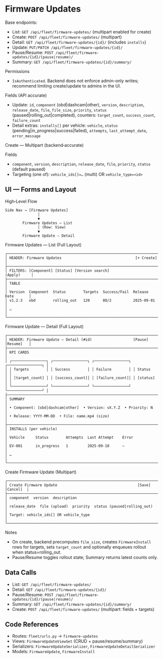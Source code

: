 # Firmware Updates

Base endpoints:
- List: `GET /api/fleet/firmware-updates/` (multipart enabled for create)
- Create: `POST /api/fleet/firmware-updates/` (multipart)
- Detail: `GET /api/fleet/firmware-updates/{id}/` (includes `installs`)
- Update: `PUT/PATCH /api/fleet/firmware-updates/{id}/`
- Pause/Resume: `POST /api/fleet/firmware-updates/{id}/(pause|resume)/`
- Summary: `GET /api/fleet/firmware-updates/{id}/summary/`

Permissions
- `IsAuthenticated`. Backend does not enforce admin-only writes; recommend limiting create/update to admins in the UI.

Fields (API accurate)
- Update: `id`, `component` (obd|dashcam|other), `version`, `description`, `release_date`, `file`, `file_size`, `priority`, `status` (paused|rolling_out|completed), counters: `target_count`, `success_count`, `failure_count`
- Detail extras: `installs[]` per vehicle: `vehicle`, `status` (pending|in_progress|success|failed), `attempts`, `last_attempt_date`, `error_message`

Create — Multipart (backend‑accurate)

Fields
- `component`, `version`, `description`, `release_date`, `file`, `priority`, `status` (default paused)
- Targeting (one of): `vehicle_ids[]=…` (multi) OR `vehicle_type=<id>`

## UI — Forms and Layout

High‑Level Flow

```
Side Nav → [Firmware Updates]
               │
               ▼
        Firmware Updates — List
               │ (Row: View)
               ▼
        Firmware Update — Detail
```

Firmware Updates — List (Full Layout)

```
┌─────────────────────────────────────────────────────────────────────────────┐
│ HEADER: Firmware Updates                                  [+ Create]       │
├─────────────────────────────────────────────────────────────────────────────┤
│ FILTERS: [Component] [Status] [Version search]                  (Apply)     │
├─────────────────────────────────────────────────────────────────────────────┤
│ TABLE                                                                       │
│ Version  Component  Status        Targets  Success/Fail  Release Date       │
│ v1.2.3   obd        rolling_out   120      80/2          2025-09-01         │
│ …                                                                            │
└─────────────────────────────────────────────────────────────────────────────┘
```

Firmware Update — Detail (Full Layout)

```
┌─────────────────────────────────────────────────────────────────────────────┐
│ HEADER: Firmware Update — Detail (#id)                   [Pause] [Resume]   │
├─────────────────────────────────────────────────────────────────────────────┤
│ KPI CARDS                                                                    │
│ ┌────────────────┐ ┌────────────────┐ ┌────────────────┐ ┌────────────────┐ │
│ │ Targets        │ │ Success        │ │ Failure        │ │ Status         │ │
│ │ [target_count] │ │ [success_count]│ │ [failure_count]│ │ [status]       │ │
│ └────────────────┘ └────────────────┘ └────────────────┘ └────────────────┘ │
├─────────────────────────────────────────────────────────────────────────────┤
│ SUMMARY                                                                      │
│ • Component: [obd|dashcam|other]  • Version: vX.Y.Z  • Priority: N          │
│ • Release: YYYY‑MM‑DD  • File: name.mp4 (size)                               │
├─────────────────────────────────────────────────────────────────────────────┤
│ INSTALLS (per vehicle)                                                       │
│ Vehicle     Status        Attempts  Last Attempt    Error                    │
│ EV-001      in_progress   1         2025‑09‑10      —                        │
│ …                                                                            │
└─────────────────────────────────────────────────────────────────────────────┘
```

Create Firmware Update (Multipart)

```
┌─────────────────────────────────────────────────────────────────────────────┐
│ Create Firmware Update                                     [Save] [Cancel]  │
├─────────────────────────────────────────────────────────────────────────────┤
│ component  version  description                                            │
│ release_date  file (upload)  priority  status (paused|rolling_out)         │
│ Target: vehicle_ids[] OR vehicle_type                                      │
└─────────────────────────────────────────────────────────────────────────────┘
```

Notes
- On create, backend precomputes `file_size`, creates `FirmwareInstall` rows for targets, sets `target_count` and optionally enqueues rollout when status=rolling_out.
- Pause/Resume toggles rollout state; Summary returns latest counts only.

## Data Calls

- List: `GET /api/fleet/firmware-updates/`
- Detail: `GET /api/fleet/firmware-updates/{id}/`
- Pause/Resume: `POST /api/fleet/firmware-updates/{id}/(pause|resume)/`
- Summary: `GET /api/fleet/firmware-updates/{id}/summary/`
- Create: `POST /api/fleet/firmware-updates/` (multipart: fields + targets)

## Code References

- Routes: `fleet/urls.py` → `firmware-updates`
- Views: `FirmwareUpdateViewSet` (CRUD + pause/resume/summary)
- Serializers: `FirmwareUpdateSerializer`, `FirmwareUpdateDetailSerializer`
- Models: `FirmwareUpdate`, `FirmwareInstall`
